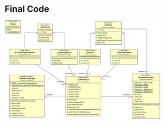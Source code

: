 # Final Code

![diagram class](https://github.com/DavidPDP/Bodega/blob/master/FinalCode/Warehouse%20Class%20Diagram.png)


